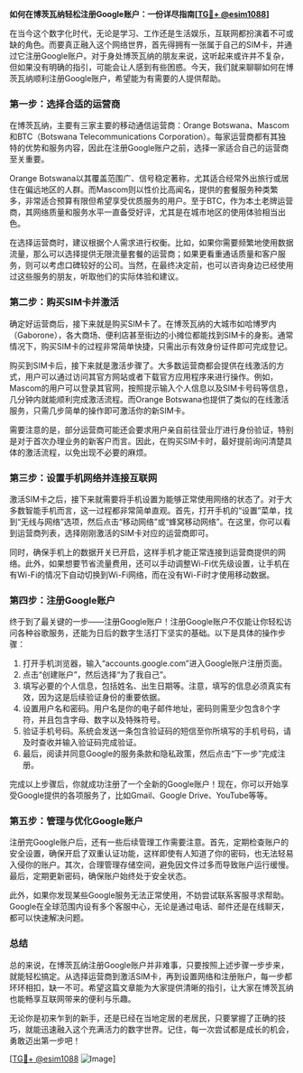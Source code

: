 **如何在博茨瓦纳轻松注册Google账户：一份详尽指南[[TG💪+ @esim1088](https://t.me/s/esim1088)]**

在当今这个数字化时代，无论是学习、工作还是生活娱乐，互联网都扮演着不可或缺的角色。而要真正融入这个网络世界，首先得拥有一张属于自己的SIM卡，并通过它注册Google账户。对于身处博茨瓦纳的朋友来说，这听起来或许并不复杂，但如果没有明确的指引，可能会让人感到有些困惑。今天，我们就来聊聊如何在博茨瓦纳顺利注册Google账户，希望能为有需要的人提供帮助。

### **第一步：选择合适的运营商**

在博茨瓦纳，主要有三家主要的移动通信运营商：Orange Botswana、Mascom和BTC（Botswana Telecommunications Corporation）。每家运营商都有其独特的优势和服务内容，因此在注册Google账户之前，选择一家适合自己的运营商至关重要。

Orange Botswana以其覆盖范围广、信号稳定著称，尤其适合经常外出旅行或居住在偏远地区的人群。而Mascom则以性价比高闻名，提供的套餐服务种类繁多，非常适合预算有限但希望享受优质服务的用户。至于BTC，作为本土老牌运营商，其网络质量和服务水平一直备受好评，尤其是在城市地区的使用体验相当出色。

在选择运营商时，建议根据个人需求进行权衡。比如，如果你需要频繁地使用数据流量，那么可以选择提供无限流量套餐的运营商；如果更看重通话质量和客户服务，则可以考虑口碑较好的公司。当然，在最终决定前，也可以咨询身边已经使用过这些服务的朋友，听取他们的实际体验和建议。

### **第二步：购买SIM卡并激活**

确定好运营商后，接下来就是购买SIM卡了。在博茨瓦纳的大城市如哈博罗内（Gaborone），各大商场、便利店甚至街边的小摊位都能找到SIM卡的身影。通常情况下，购买SIM卡的过程非常简单快捷，只需出示有效身份证件即可完成登记。

购买到SIM卡后，接下来就是激活步骤了。大多数运营商都会提供在线激活的方式，用户可以通过访问其官方网站或者下载官方应用程序来进行操作。例如，Mascom的用户可以登录其官网，按照提示输入个人信息以及SIM卡号码等信息，几分钟内就能顺利完成激活流程。而Orange Botswana也提供了类似的在线激活服务，只需几步简单的操作即可激活你的新SIM卡。

需要注意的是，部分运营商可能还会要求用户亲自前往营业厅进行身份验证，特别是对于首次办理业务的新客户而言。因此，在购买SIM卡时，最好提前询问清楚具体的激活流程，以免出现不必要的麻烦。

### **第三步：设置手机网络并连接互联网**

激活SIM卡之后，接下来就需要将手机设置为能够正常使用网络的状态了。对于大多数智能手机而言，这一过程都非常简单直观。首先，打开手机的“设置”菜单，找到“无线与网络”选项，然后点击“移动网络”或“蜂窝移动网络”。在这里，你可以看到运营商列表，选择刚刚激活的SIM卡对应的运营商即可。

同时，确保手机上的数据开关已开启，这样手机才能正常连接到运营商提供的网络。此外，如果想要节省流量费用，还可以手动调整Wi-Fi优先级设置，让手机在有Wi-Fi的情况下自动切换到Wi-Fi网络，而在没有Wi-Fi时才使用移动数据。

### **第四步：注册Google账户**

终于到了最关键的一步——注册Google账户！注册Google账户不仅能让你轻松访问各种谷歌服务，还能为日后的数字生活打下坚实的基础。以下是具体的操作步骤：

1. 打开手机浏览器，输入“accounts.google.com”进入Google账户注册页面。
2. 点击“创建账户”，然后选择“为了我自己”。
3. 填写必要的个人信息，包括姓名、出生日期等。注意，填写的信息必须真实有效，因为这是后续验证身份的重要依据。
4. 设置用户名和密码。用户名是你的电子邮件地址，密码则需至少包含8个字符，并且包含字母、数字以及特殊符号。
5. 验证手机号码。系统会发送一条包含验证码的短信至你所填写的手机号码，请及时查收并输入验证码完成验证。
6. 最后，阅读并同意Google的服务条款和隐私政策，然后点击“下一步”完成注册。

完成以上步骤后，你就成功注册了一个全新的Google账户！现在，你可以开始享受Google提供的各项服务了，比如Gmail、Google Drive、YouTube等等。

### **第五步：管理与优化Google账户**

注册完Google账户后，还有一些后续管理工作需要注意。首先，定期检查账户的安全设置，确保开启了双重认证功能，这样即使有人知道了你的密码，也无法轻易入侵你的账户。其次，合理管理存储空间，避免因文件过多而导致账户运行缓慢。最后，定期更新密码，确保账户始终处于安全状态。

此外，如果你发现某些Google服务无法正常使用，不妨尝试联系客服寻求帮助。Google在全球范围内设有多个客服中心，无论是通过电话、邮件还是在线聊天，都可以快速解决问题。

### **总结**

总的来说，在博茨瓦纳注册Google账户并非难事，只要按照上述步骤一步步来，就能轻松搞定。从选择运营商到激活SIM卡，再到设置网络和注册账户，每一步都环环相扣，缺一不可。希望这篇文章能为大家提供清晰的指引，让大家在博茨瓦纳也能畅享互联网带来的便利与乐趣。

无论你是初来乍到的新手，还是已经在当地定居的老居民，只要掌握了正确的技巧，就能迅速融入这个充满活力的数字世界。记住，每一次尝试都是成长的机会，勇敢迈出第一步吧！

[[TG💪+ @esim1088](https://t.me/s/esim1088) ![Image](https://i.postimg.cc/4NQfJmqS/Snipaste-2025-05-13-00-14-12.png)]